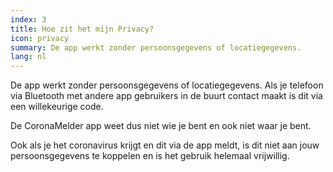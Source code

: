 ```yaml
---
index: 3
title: Hoe zit het mijn Privacy?
icon: privacy
summary: De app werkt zonder persoonsgegevens of locatiegegevens.
lang: nl
---
```


De app werkt zonder persoonsgegevens of locatiegegevens. Als je telefoon via Bluetooth met andere app gebruikers in de buurt contact maakt is dit via een willekeurige code.

De CoronaMelder app weet dus niet wie je bent en ook niet waar je bent. 

Ook als je het coronavirus krijgt en dit via de app meldt, is dit niet aan jouw persoonsgegevens te koppelen en is het gebruik helemaal vrijwillig.
